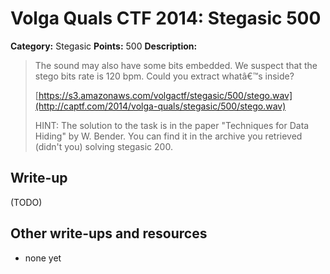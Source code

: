 # Volga Quals CTF 2014: Stegasic 500

**Category:** Stegasic
**Points:** 500
**Description:**

> The sound may also have some bits embedded. We suspect that the stego bits rate is 120 bpm. Could you extract whatâ€™s inside?
>
> [https://s3.amazonaws.com/volgactf/stegasic/500/stego.wav](http://captf.com/2014/volga-quals/stegasic/500/stego.wav)
>
> HINT: The solution to the task is in the paper "Techniques for Data Hiding" by W. Bender. You can find it in the archive you retrieved (didn't you) solving stegasic 200.

## Write-up

(TODO)

## Other write-ups and resources

* none yet
